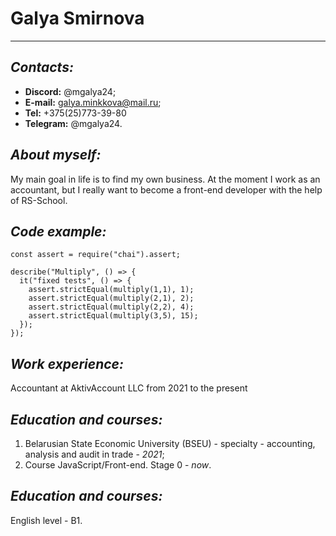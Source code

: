 # Galya Smirnova

-------

## ***Contacts:***

* **Discord:** @mgalya24;
* **E-mail:** galya.minkkova@mail.ru;
* **Tel:** +375(25)773-39-80
* **Telegram:** @mgalya24.

## ***About myself:***

My main goal in life is to find my own business. At the moment I work as an accountant, but I really want to become a front-end developer with the help of RS-School.

## ***Code example:***

```
const assert = require("chai").assert;

describe("Multiply", () => {
  it("fixed tests", () => {
    assert.strictEqual(multiply(1,1), 1);
    assert.strictEqual(multiply(2,1), 2);
    assert.strictEqual(multiply(2,2), 4);
    assert.strictEqual(multiply(3,5), 15);   
  });
});
```

## ***Work experience:***

Accountant at AktivAccount LLC from 2021 to the present

## ***Education and courses:***

1. Belarusian State Economic University (BSEU) - specialty - accounting, analysis and audit in trade - *2021*;
2. Course JavaScript/Front-end. Stage 0 - *now*.

## ***Education and courses:***

English level - B1.
